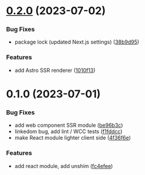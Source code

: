 # [0.2.0](https://github.com/luwes/wesc/compare/v0.1.0...v0.2.0) (2023-07-02)


### Bug Fixes

* package lock (updated Next.js settings) ([38b9d95](https://github.com/luwes/wesc/commit/38b9d959847aaa23c825f8b759d69ed8c73a1bc1))


### Features

* add Astro SSR renderer ([1010f13](https://github.com/luwes/wesc/commit/1010f1304fd97112a070a309e9dd73fee3337249))



# 0.1.0 (2023-07-01)


### Bug Fixes

* add web component SSR module ([be96b3c](https://github.com/luwes/wesc/commit/be96b3c904caec8f46d5b6204908fd756ab63fce))
* linkedom bug, add lint / WCC tests ([f1fddcc](https://github.com/luwes/wesc/commit/f1fddccfd2d221bb49166ce99e43667aebd01356))
* make React module lighter client side ([4f36f6e](https://github.com/luwes/wesc/commit/4f36f6eb97926a9095bffba081e78c02625aa686))


### Features

* add react module, add unshim ([fc4efee](https://github.com/luwes/wesc/commit/fc4efee9cc2f9cd7e2b033e4e0a93652052f6546))



